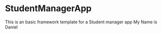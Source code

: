 # StudentManagerApp
This is an basic framework template for a Student manager app
My Name is Daniel
